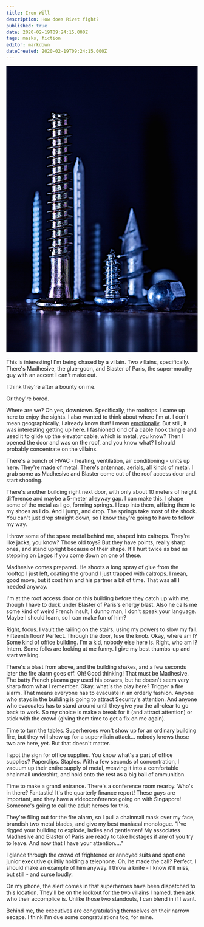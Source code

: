 ```yaml
---
title: Iron Will
description: How does Rivet fight?
published: true
date: 2020-02-19T09:24:15.000Z
tags: masks, fiction
editor: markdown
dateCreated: 2020-02-19T09:24:15.000Z
---
```


![Featured Image](iron-will.jpg)

This is interesting! I'm being chased by a villain. Two villains, specifically. There's Madhesive, the glue-goon, and Blaster of Paris, the super-mouthy guy with an accent I can't make out.

I think they're after a bounty on me.

Or they're bored.

Where are we? Oh yes, downtown. Specifically, the rooftops. I came up here to enjoy the sights. I also wanted to think about where I'm at. I don't mean geographically, I already know that! I mean [emotionally](https://www.youtube.com/watch?v=8ui-SnYSiC8). But still, it was interesting getting up here. I fashioned kind of a cable hook thingie and used it to glide up the elevator cable, which is metal, you know? Then I opened the door and was on the roof, and you know what? I should probably concentrate on the villains.

There's a bunch of HVAC - heating, ventilation, air conditioning - units up here. They're made of metal. There's antennas, aerials, all kinds of metal. I grab some as Madhesive and Blaster come out of the roof access door and start shooting.

There's another building right next door, with only about 10 meters of height difference and maybe a 5-meter alleyway gap. I can make this. I shape some of the metal as I go, forming springs. I leap into them, affixing them to my shoes as I do. And I jump, and drop. The springs take most of the shock. You can't just drop straight down, so I know they're going to have to follow my way.

I throw some of the spare metal behind me, shaped into caltrops. They're like jacks, you know? Those old toys? But they have points, really sharp ones, and stand upright because of their shape. It'll hurt twice as bad as stepping on Legos if you come down on one of these.

Madhesive comes prepared. He shoots a long spray of glue from the rooftop I just left, coating the ground I just trapped with caltrops. I mean, good move, but it cost him and his partner a bit of time. That was all I needed anyway.

I'm at the roof access door on this building before they catch up with me, though I have to duck under Blaster of Paris's energy blast. Also he calls me some kind of weird French insult, I dunno man, I don't speak your language. Maybe I should learn, so I can make fun of him?

Right, focus. I vault the railing on the stairs, using my powers to slow my fall. Fifteenth floor? Perfect. Through the door, fuse the knob. Okay, where am I? Some kind of office building. I'm a kid, nobody else here is. Right, who am I? Intern. Some folks are looking at me funny. I give my best thumbs-up and start walking.

There's a blast from above, and the building shakes, and a few seconds later the fire alarm goes off. Oh! Good thinking! That must be Madhesive. The batty French plasma guy used his powers, but he doesn't seem very sharp from what I remember. Okay, what's the play here? Trigger a fire alarm. That means everyone has to evacuate in an orderly fashion. Anyone who stays in the building is going to attract Security's attention. And anyone who evacuates has to stand around until they give you the all-clear to go back to work. So my choice is make a break for it (and attract attention) or stick with the crowd (giving them time to get a fix on me again).

Time to turn the tables. Superheroes won't show up for an ordinary building fire, but they will show up for a supervillain attack... nobody knows those two are here, yet. But that doesn't matter.

I spot the sign for office supplies. You know what's a part of office supplies? Paperclips. Staples. With a few seconds of concentration, I vacuum up their entire supply of metal, weaving it into a comfortable chainmail undershirt, and hold onto the rest as a big ball of ammunition.

Time to make a grand entrance. There's a conference room nearby. Who's in there? Fantastic! It's the quarterly finance report! These guys are important, and they have a videoconference going on with Singapore! Someone's going to call the adult heroes for this.

They're filing out for the fire alarm, so I pull a chainmail mask over my face, brandish two metal blades, and give my best maniacal monologue. "I've rigged your building to explode, ladies and gentlemen! My associates Madhesive and Blaster of Paris are ready to take hostages if any of you try to leave. And now that I have your attention...."

I glance through the crowd of frightened or annoyed suits and spot one junior executive guiltily holding a telephone. Oh, he made the call? Perfect. I should make an example of him anyway. I throw a knife - I know it'll miss, but still - and curse loudly.

On my phone, the alert comes in that superheroes have been dispatched to this location. They'll be on the lookout for the two villains I named, then ask who their accomplice is. Unlike those two standouts, I can blend in if I want.

Behind me, the executives are congratulating themselves on their narrow escape. I think I'm due some congratulations too, for mine.


    